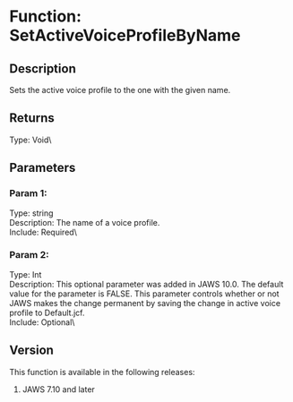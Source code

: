 # Function: SetActiveVoiceProfileByName

## Description

Sets the active voice profile to the one with the given name.

## Returns

Type: Void\

## Parameters

### Param 1:

Type: string\
Description: The name of a voice profile.\
Include: Required\

### Param 2:

Type: Int\
Description: This optional parameter was added in JAWS 10.0. The default
value for the parameter is FALSE. This parameter controls whether or not
JAWS makes the change permanent by saving the change in active voice
profile to Default.jcf.\
Include: Optional\

## Version

This function is available in the following releases:

1.  JAWS 7.10 and later
